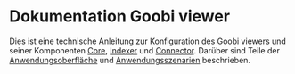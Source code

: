 # Dokumentation Goobi viewer

Dies ist eine technische Anleitung zur Konfiguration des Goobi viewers und seiner Komponenten [Core](2.-konfiguration-core/), [Indexer](3.-konfiguration-indexer/) und [Connector](4.-konfiguration-connector/). Darüber sind Teile der [Anwendungsoberfläche](5.-anwendungsoberflaeche/) und [Anwendungsszenarien](6.-anwendungsszenarien/) beschrieben.

